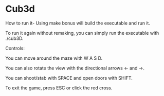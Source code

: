 # Cub3d

How to run it-
Using make bonus will build the executable and run it.

To run it again without remaking, you can simply run the executable with ./cub3D.

Controls:

You can move around the maze with W A S D.

You can also rotate the view with the directional arrows ← and →.

You can shoot/stab with SPACE and open doors with SHIFT.

To exit the game, press ESC or click the red cross.

